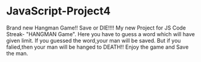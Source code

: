 # JavaScript-Project4
Brand new Hangman Game!! Save or DIE!!!!
My new Project for JS Code Streak- "HANGMAN Game". Here you have to guess a word which will have given limit.
If you guessed the word,your man will be saved. But if you falied,then your man will be hanged to DEATH!!
Enjoy the game and Save the man.

